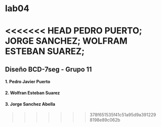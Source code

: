 # lab04

<<<<<<< HEAD
PEDRO PUERTO;
JORGE SANCHEZ;
WOLFRAM ESTEBAN SUAREZ;
=======
## Diseño BCD-7seg - Grupo 11
#### 1. Pedro Javier Puerto
#### 2. Wolfran Esteban Suarez
#### 3. Jorge Sanchez Abella
>>>>>>> 378f651535f41c51a95d9a3912298198e89c062b
